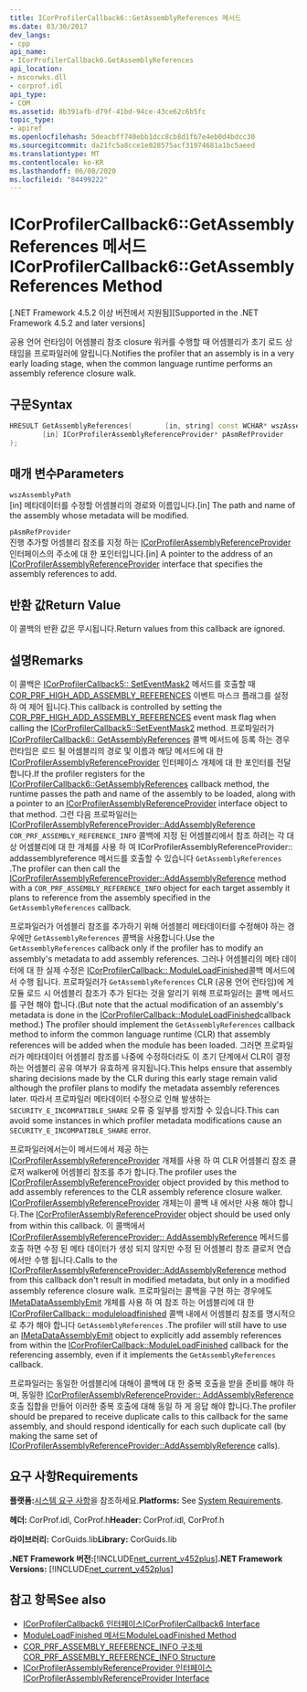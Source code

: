 ```yaml
---
title: ICorProfilerCallback6::GetAssemblyReferences 메서드
ms.date: 03/30/2017
dev_langs:
- cpp
api_name:
- ICorProfilerCallback6.GetAssemblyReferences
api_location:
- mscorwks.dll
- corprof.idl
api_type:
- COM
ms.assetid: 8b391afb-d79f-41bd-94ce-43ce62c6b5fc
topic_type:
- apiref
ms.openlocfilehash: 5deacbff740ebb1dcc8cb8d1fb7e4eb0d4bdcc30
ms.sourcegitcommit: da21fc5a8cce1e028575acf31974681a1bc5aeed
ms.translationtype: MT
ms.contentlocale: ko-KR
ms.lasthandoff: 06/08/2020
ms.locfileid: "84499222"
---
```

# <a name="icorprofilercallback6getassemblyreferences-method"></a><span data-ttu-id="a6a33-102">ICorProfilerCallback6::GetAssemblyReferences 메서드</span><span class="sxs-lookup"><span data-stu-id="a6a33-102">ICorProfilerCallback6::GetAssemblyReferences Method</span></span>
<span data-ttu-id="a6a33-103">[.NET Framework 4.5.2 이상 버전에서 지원됨]</span><span class="sxs-lookup"><span data-stu-id="a6a33-103">[Supported in the .NET Framework 4.5.2 and later versions]</span></span>  
  
 <span data-ttu-id="a6a33-104">공용 언어 런타임이 어셈블리 참조 closure 워커를 수행할 때 어셈블리가 초기 로드 상태임을 프로파일러에 알립니다.</span><span class="sxs-lookup"><span data-stu-id="a6a33-104">Notifies the profiler that an assembly is in a very early loading stage, when the common language runtime performs an assembly reference closure walk.</span></span>  
  
## <a name="syntax"></a><span data-ttu-id="a6a33-105">구문</span><span class="sxs-lookup"><span data-stu-id="a6a33-105">Syntax</span></span>  
  
```cpp
HRESULT GetAssemblyReferences(        [in, string] const WCHAR* wszAssemblyPath,  
        [in] ICorProfilerAssemblyReferenceProvider* pAsmRefProvider  
);  
```  
  
## <a name="parameters"></a><span data-ttu-id="a6a33-106">매개 변수</span><span class="sxs-lookup"><span data-stu-id="a6a33-106">Parameters</span></span>  
 `wszAssemblyPath`  
 <span data-ttu-id="a6a33-107">[in] 메타데이터를 수정할 어셈블리의 경로와 이름입니다.</span><span class="sxs-lookup"><span data-stu-id="a6a33-107">[in] The path and name of the assembly whose metadata will be modified.</span></span>  
  
 `pAsmRefProvider`  
 <span data-ttu-id="a6a33-108">진행 추가할 어셈블리 참조를 지정 하는 [ICorProfilerAssemblyReferenceProvider](icorprofilerassemblyreferenceprovider-interface.md) 인터페이스의 주소에 대 한 포인터입니다.</span><span class="sxs-lookup"><span data-stu-id="a6a33-108">[in] A pointer to the address of an [ICorProfilerAssemblyReferenceProvider](icorprofilerassemblyreferenceprovider-interface.md) interface that specifies the assembly references to add.</span></span>  
  
## <a name="return-value"></a><span data-ttu-id="a6a33-109">반환 값</span><span class="sxs-lookup"><span data-stu-id="a6a33-109">Return Value</span></span>  
 <span data-ttu-id="a6a33-110">이 콜백의 반환 값은 무시됩니다.</span><span class="sxs-lookup"><span data-stu-id="a6a33-110">Return values from this callback are ignored.</span></span>  
  
## <a name="remarks"></a><span data-ttu-id="a6a33-111">설명</span><span class="sxs-lookup"><span data-stu-id="a6a33-111">Remarks</span></span>  
 <span data-ttu-id="a6a33-112">이 콜백은 [ICorProfilerCallback5:: SetEventMask2](icorprofilerinfo5-seteventmask2-method.md) 메서드를 호출할 때 [COR_PRF_HIGH_ADD_ASSEMBLY_REFERENCES](cor-prf-high-monitor-enumeration.md) 이벤트 마스크 플래그를 설정 하 여 제어 됩니다.</span><span class="sxs-lookup"><span data-stu-id="a6a33-112">This callback is controlled by setting the [COR_PRF_HIGH_ADD_ASSEMBLY_REFERENCES](cor-prf-high-monitor-enumeration.md) event mask flag when calling the [ICorProfilerCallback5::SetEventMask2](icorprofilerinfo5-seteventmask2-method.md) method.</span></span> <span data-ttu-id="a6a33-113">프로파일러가 [ICorProfilerCallback6:: GetAssemblyReferences](icorprofilercallback6-getassemblyreferences-method.md) 콜백 메서드에 등록 하는 경우 런타임은 로드 될 어셈블리의 경로 및 이름과 해당 메서드에 대 한 [ICorProfilerAssemblyReferenceProvider](icorprofilerassemblyreferenceprovider-interface.md) 인터페이스 개체에 대 한 포인터를 전달 합니다.</span><span class="sxs-lookup"><span data-stu-id="a6a33-113">If the profiler registers for the [ICorProfilerCallback6::GetAssemblyReferences](icorprofilercallback6-getassemblyreferences-method.md) callback method, the runtime passes the path and name of the assembly to be loaded, along with a pointer to an [ICorProfilerAssemblyReferenceProvider](icorprofilerassemblyreferenceprovider-interface.md) interface object to that method.</span></span> <span data-ttu-id="a6a33-114">그런 다음 프로파일러는 [ICorProfilerAssemblyReferenceProvider::AddAssemblyReference](icorprofilerassemblyreferenceprovider-addassemblyreference-method.md) `COR_PRF_ASSEMBLY_REFERENCE_INFO` 콜백에 지정 된 어셈블리에서 참조 하려는 각 대상 어셈블리에 대 한 개체를 사용 하 여 ICorProfilerAssemblyReferenceProvider:: addassemblyreference 메서드를 호출할 수 있습니다 `GetAssemblyReferences` .</span><span class="sxs-lookup"><span data-stu-id="a6a33-114">The profiler can then call the [ICorProfilerAssemblyReferenceProvider::AddAssemblyReference](icorprofilerassemblyreferenceprovider-addassemblyreference-method.md) method with a `COR_PRF_ASSEMBLY_REFERENCE_INFO` object for each target assembly it plans to reference from the assembly specified in the `GetAssemblyReferences` callback.</span></span>  
  
 <span data-ttu-id="a6a33-115">프로파일러가 어셈블리 참조를 추가하기 위해 어셈블리 메타데이터를 수정해야 하는 경우에만 `GetAssemblyReferences` 콜백을 사용합니다.</span><span class="sxs-lookup"><span data-stu-id="a6a33-115">Use the `GetAssemblyReferences` callback only if the profiler has to modify an assembly's metadata to add assembly references.</span></span> <span data-ttu-id="a6a33-116">그러나 어셈블리의 메타 데이터에 대 한 실제 수정은 [ICorProfilerCallback:: ModuleLoadFinished](icorprofilercallback-moduleloadfinished-method.md)콜백 메서드에서 수행 됩니다. 프로파일러가 `GetAssemblyReferences` CLR (공용 언어 런타임)에 게 모듈 로드 시 어셈블리 참조가 추가 된다는 것을 알리기 위해 프로파일러는 콜백 메서드를 구현 해야 합니다.</span><span class="sxs-lookup"><span data-stu-id="a6a33-116">(But note that the actual modification of an assembly's metadata is done in the [ICorProfilerCallback::ModuleLoadFinished](icorprofilercallback-moduleloadfinished-method.md)callback method.) The profiler should implement the `GetAssemblyReferences` callback method to inform the common language runtime (CLR) that assembly references will be added when the module has been loaded.</span></span>  <span data-ttu-id="a6a33-117">그러면 프로파일러가 메타데이터 어셈블리 참조를 나중에 수정하더라도 이 초기 단계에서 CLR이 결정하는 어셈블리 공유 여부가 유효하게 유지됩니다.</span><span class="sxs-lookup"><span data-stu-id="a6a33-117">This helps ensure that assembly sharing decisions made by the CLR during this early stage remain valid although the profiler plans to modify the metadata assembly references later.</span></span>  <span data-ttu-id="a6a33-118">따라서 프로파일러 메타데이터 수정으로 인해 발생하는 `SECURITY_E_INCOMPATIBLE_SHARE` 오류 중 일부를 방지할 수 있습니다.</span><span class="sxs-lookup"><span data-stu-id="a6a33-118">This can avoid some instances in which profiler metadata modifications cause an `SECURITY_E_INCOMPATIBLE_SHARE` error.</span></span>  
  
 <span data-ttu-id="a6a33-119">프로파일러에서는이 메서드에서 제공 하는 [ICorProfilerAssemblyReferenceProvider](icorprofilerassemblyreferenceprovider-interface.md) 개체를 사용 하 여 CLR 어셈블리 참조 클로저 walker에 어셈블리 참조를 추가 합니다.</span><span class="sxs-lookup"><span data-stu-id="a6a33-119">The profiler uses the [ICorProfilerAssemblyReferenceProvider](icorprofilerassemblyreferenceprovider-interface.md) object provided by this method to add assembly references to the CLR assembly reference closure walker.</span></span>  <span data-ttu-id="a6a33-120">[ICorProfilerAssemblyReferenceProvider](icorprofilerassemblyreferenceprovider-interface.md) 개체는이 콜백 내 에서만 사용 해야 합니다.</span><span class="sxs-lookup"><span data-stu-id="a6a33-120">The [ICorProfilerAssemblyReferenceProvider](icorprofilerassemblyreferenceprovider-interface.md) object should be used only from within this callback.</span></span> <span data-ttu-id="a6a33-121">이 콜백에서 [ICorProfilerAssemblyReferenceProvider:: AddAssemblyReference](icorprofilerassemblyreferenceprovider-addassemblyreference-method.md) 메서드를 호출 하면 수정 된 메타 데이터가 생성 되지 않지만 수정 된 어셈블리 참조 클로저 연습 에서만 수행 됩니다.</span><span class="sxs-lookup"><span data-stu-id="a6a33-121">Calls to the [ICorProfilerAssemblyReferenceProvider::AddAssemblyReference](icorprofilerassemblyreferenceprovider-addassemblyreference-method.md) method from this callback don't result in modified metadata, but only in a modified assembly reference closure walk.</span></span> <span data-ttu-id="a6a33-122">프로파일러는 콜백을 구현 하는 경우에도 [IMetaDataAssemblyEmit](../metadata/imetadataassemblyemit-interface.md) 개체를 사용 하 여 참조 하는 어셈블리에 대 한 [ICorProfilerCallback:: moduleloadfinished](icorprofilercallback-moduleloadfinished-method.md) 콜백 내에서 어셈블리 참조를 명시적으로 추가 해야 합니다 `GetAssemblyReferences` .</span><span class="sxs-lookup"><span data-stu-id="a6a33-122">The profiler will still have to use an [IMetaDataAssemblyEmit](../metadata/imetadataassemblyemit-interface.md) object to explicitly add assembly references from within the [ICorProfilerCallback::ModuleLoadFinished](icorprofilercallback-moduleloadfinished-method.md) callback for the referencing assembly, even if it implements the `GetAssemblyReferences` callback.</span></span>  
  
 <span data-ttu-id="a6a33-123">프로파일러는 동일한 어셈블리에 대해이 콜백에 대 한 중복 호출을 받을 준비를 해야 하며, 동일한 [ICorProfilerAssemblyReferenceProvider:: AddAssemblyReference](icorprofilerassemblyreferenceprovider-addassemblyreference-method.md) 호출 집합을 만들어 이러한 중복 호출에 대해 동일 하 게 응답 해야 합니다.</span><span class="sxs-lookup"><span data-stu-id="a6a33-123">The profiler should be prepared to receive duplicate calls to this callback for the same assembly, and should respond identically for each such duplicate call (by making the same set of [ICorProfilerAssemblyReferenceProvider::AddAssemblyReference](icorprofilerassemblyreferenceprovider-addassemblyreference-method.md) calls).</span></span>  
  
## <a name="requirements"></a><span data-ttu-id="a6a33-124">요구 사항</span><span class="sxs-lookup"><span data-stu-id="a6a33-124">Requirements</span></span>  
 <span data-ttu-id="a6a33-125">**플랫폼:**[시스템 요구 사항](../../get-started/system-requirements.md)을 참조하세요.</span><span class="sxs-lookup"><span data-stu-id="a6a33-125">**Platforms:** See [System Requirements](../../get-started/system-requirements.md).</span></span>  
  
 <span data-ttu-id="a6a33-126">**헤더:** CorProf.idl, CorProf.h</span><span class="sxs-lookup"><span data-stu-id="a6a33-126">**Header:** CorProf.idl, CorProf.h</span></span>  
  
 <span data-ttu-id="a6a33-127">**라이브러리:** CorGuids.lib</span><span class="sxs-lookup"><span data-stu-id="a6a33-127">**Library:** CorGuids.lib</span></span>  
  
 <span data-ttu-id="a6a33-128">**.NET Framework 버전:**[!INCLUDE[net_current_v452plus](../../../../includes/net-current-v452plus-md.md)]</span><span class="sxs-lookup"><span data-stu-id="a6a33-128">**.NET Framework Versions:** [!INCLUDE[net_current_v452plus](../../../../includes/net-current-v452plus-md.md)]</span></span>  
  
## <a name="see-also"></a><span data-ttu-id="a6a33-129">참고 항목</span><span class="sxs-lookup"><span data-stu-id="a6a33-129">See also</span></span>

- [<span data-ttu-id="a6a33-130">ICorProfilerCallback6 인터페이스</span><span class="sxs-lookup"><span data-stu-id="a6a33-130">ICorProfilerCallback6 Interface</span></span>](icorprofilercallback6-interface.md)
- [<span data-ttu-id="a6a33-131">ModuleLoadFinished 메서드</span><span class="sxs-lookup"><span data-stu-id="a6a33-131">ModuleLoadFinished Method</span></span>](icorprofilercallback-moduleloadfinished-method.md)
- [<span data-ttu-id="a6a33-132">COR_PRF_ASSEMBLY_REFERENCE_INFO 구조체</span><span class="sxs-lookup"><span data-stu-id="a6a33-132">COR_PRF_ASSEMBLY_REFERENCE_INFO Structure</span></span>](cor-prf-assembly-reference-info-structure.md)
- [<span data-ttu-id="a6a33-133">ICorProfilerAssemblyReferenceProvider 인터페이스</span><span class="sxs-lookup"><span data-stu-id="a6a33-133">ICorProfilerAssemblyReferenceProvider Interface</span></span>](icorprofilerassemblyreferenceprovider-interface.md)

